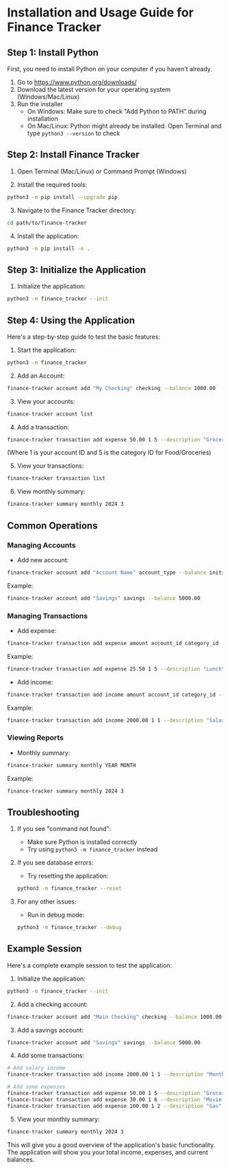 # Installation and Usage Guide for Finance Tracker

## Step 1: Install Python
First, you need to install Python on your computer if you haven't already.

1. Go to https://www.python.org/downloads/
2. Download the latest version for your operating system (Windows/Mac/Linux)
3. Run the installer
   - On Windows: Make sure to check "Add Python to PATH" during installation
   - On Mac/Linux: Python might already be installed. Open Terminal and type `python3 --version` to check

## Step 2: Install Finance Tracker

1. Open Terminal (Mac/Linux) or Command Prompt (Windows)

2. Install the required tools:
```bash
python3 -m pip install --upgrade pip
```

3. Navigate to the Finance Tracker directory:
```bash
cd path/to/finance-tracker
```

4. Install the application:
```bash
python3 -m pip install -e .
```

## Step 3: Initialize the Application

1. Initialize the application:
```bash
python3 -m finance_tracker --init
```

## Step 4: Using the Application

Here's a step-by-step guide to test the basic features:

1. Start the application:
```bash
python3 -m finance_tracker
```

2. Add an Account:
```bash
finance-tracker account add "My Checking" checking --balance 1000.00
```

3. View your accounts:
```bash
finance-tracker account list
```

4. Add a transaction:
```bash
finance-tracker transaction add expense 50.00 1 5 --description "Grocery shopping"
```
(Where 1 is your account ID and 5 is the category ID for Food/Groceries)

5. View your transactions:
```bash
finance-tracker transaction list
```

6. View monthly summary:
```bash
finance-tracker summary monthly 2024 3
```

## Common Operations

### Managing Accounts
- Add new account:
```bash
finance-tracker account add "Account Name" account_type --balance initial_balance
```
Example: 
```bash
finance-tracker account add "Savings" savings --balance 5000.00
```

### Managing Transactions
- Add expense:
```bash
finance-tracker transaction add expense amount account_id category_id --description "description"
```
Example:
```bash
finance-tracker transaction add expense 25.50 1 5 --description "Lunch"
```

- Add income:
```bash
finance-tracker transaction add income amount account_id category_id --description "description"
```
Example:
```bash
finance-tracker transaction add income 2000.00 1 1 --description "Salary"
```

### Viewing Reports
- Monthly summary:
```bash
finance-tracker summary monthly YEAR MONTH
```
Example:
```bash
finance-tracker summary monthly 2024 3
```

## Troubleshooting

1. If you see "command not found":
   - Make sure Python is installed correctly
   - Try using `python3 -m finance_tracker` instead

2. If you see database errors:
   - Try resetting the application:
   ```bash
   python3 -m finance_tracker --reset
   ```

3. For any other issues:
   - Run in debug mode:
   ```bash
   python3 -m finance_tracker --debug
   ```

## Example Session

Here's a complete example session to test the application:

1. Initialize the application:
```bash
python3 -m finance_tracker --init
```

2. Add a checking account:
```bash
finance-tracker account add "Main Checking" checking --balance 1000.00
```

3. Add a savings account:
```bash
finance-tracker account add "Savings" savings --balance 5000.00
```

4. Add some transactions:
```bash
# Add salary income
finance-tracker transaction add income 2000.00 1 1 --description "Monthly Salary"

# Add some expenses
finance-tracker transaction add expense 50.00 1 5 --description "Groceries"
finance-tracker transaction add expense 30.00 1 6 --description "Movie Night"
finance-tracker transaction add expense 100.00 1 2 --description "Gas"
```

5. View your monthly summary:
```bash
finance-tracker summary monthly 2024 3
```

This will give you a good overview of the application's basic functionality. The application will show you your total income, expenses, and current balances.

